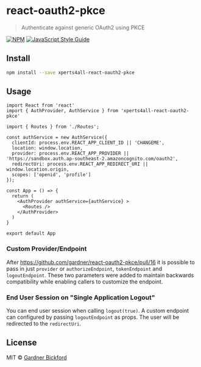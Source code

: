 # react-oauth2-pkce

> Authenticate against generic OAuth2 using PKCE

[![NPM](https://img.shields.io/npm/v/react-oauth2-pkce.svg)](https://www.npmjs.com/package/react-oauth2-pkce) [![JavaScript Style Guide](https://img.shields.io/badge/code_style-standard-brightgreen.svg)](https://standardjs.com)

## Install

```bash
npm install --save xperts4all-react-oauth2-pkce
```

## Usage

```tsx
import React from 'react'
import { AuthProvider, AuthService } from 'xperts4all-react-oauth2-pkce'

import { Routes } from './Routes';

const authService = new AuthService({
  clientId: process.env.REACT_APP_CLIENT_ID || 'CHANGEME',
  location: window.location,
  provider: process.env.REACT_APP_PROVIDER || 'https://sandbox.auth.ap-southeast-2.amazoncognito.com/oauth2',
  redirectUri: process.env.REACT_APP_REDIRECT_URI || window.location.origin,
  scopes: ['openid', 'profile']
});

const App = () => {
  return (
    <AuthProvider authService={authService} >
      <Routes />
    </AuthProvider>
  )
}

export default App
```

### Custom Provider/Endpoint

After https://github.com/gardner/react-oauth2-pkce/pull/16 it is possible to pass in just `provider` or `authorizeEndpoint`, `tokenEndpoint` and `logoutEndpoint`. These two parameters were added to maintain backwards compatibility while enabling callers to customize the endpoint.

### End User Session on "Single Application Logout"
You can end user session when calling `logout(true)`. A custom endpoint can configured by passing `logoutEndpoint` as props. The user will be redirected to the `redirectUri`.

## License

MIT © [Gardner Bickford](https://github.com/gardner)
